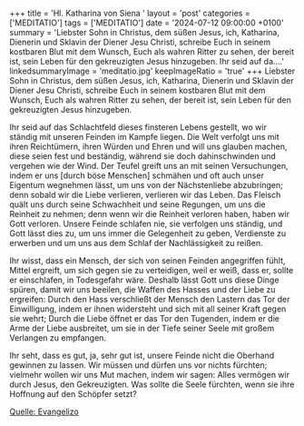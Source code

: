 +++
title = 'Hl. Katharina von Siena  '
layout = 'post'
categories = ['MEDITATIO']
tags = ['MEDITATIO']
date = '2024-07-12 09:00:00 +0100'
summary = 'Liebster Sohn in Christus, dem süßen Jesus, ich, Katharina, Dienerin und Sklavin der Diener Jesu Christi, schreibe Euch in seinem kostbaren Blut mit dem Wunsch, Euch als wahren Ritter zu sehen, der bereit ist, sein Leben für den gekreuzigten Jesus hinzugeben.   Ihr seid auf da....'
linkedsummaryImage = 'meditatio.jpg'
keepImageRatio = 'true'
+++
Liebster Sohn in Christus, dem süßen Jesus, ich, Katharina, Dienerin und Sklavin der Diener Jesu Christi, schreibe Euch in seinem kostbaren Blut mit dem Wunsch, Euch als wahren Ritter zu sehen, der bereit ist, sein Leben für den gekreuzigten Jesus hinzugeben.


Ihr seid auf das Schlachtfeld dieses finsteren Lebens gestellt, wo wir ständig mit unseren Feinden im Kampfe liegen.<!--more--> Die Welt verfolgt uns mit ihren Reichtümern, ihren Würden und Ehren und will uns glauben machen, diese seien fest und beständig, während sie doch dahinschwinden und vergehen wie der Wind. Der Teufel greift uns an mit seinen Versuchungen, indem er uns [durch böse Menschen] schmähen und oft auch unser Eigentum wegnehmen lässt, um uns von der Nächstenliebe abzubringen; denn sobald wir die Liebe verlieren, verlieren wir das Leben. Das Fleisch quält uns durch seine Schwachheit und seine Regungen, um uns die Reinheit zu nehmen; denn wenn wir die Reinheit verloren haben, haben wir Gott verloren. Unsere Feinde schlafen nie, sie verfolgen uns ständig, und Gott lässt dies zu, um uns immer die Gelegenheit zu geben, Verdienste zu erwerben und um uns aus dem Schlaf der Nachlässigkeit zu reißen.


Ihr wisst, dass ein Mensch, der sich von seinen Feinden angegriffen fühlt, Mittel ergreift, um sich gegen sie zu verteidigen, weil er weiß, dass er, sollte er einschlafen, in Todesgefahr wäre. Deshalb lässt Gott uns diese Dinge spüren, damit wir uns beeilen, die Waffen des Hasses und der Liebe zu ergreifen: Durch den Hass verschließt der Mensch den Lastern das Tor der Einwilligung, indem er ihnen widersteht und sich mit all seiner Kraft gegen sie wehrt; Durch die Liebe öffnet er das Tor den Tugenden, indem er die Arme der Liebe ausbreitet, um sie in der Tiefe seiner Seele mit großem Verlangen zu empfangen.


Ihr seht, dass es gut, ja, sehr gut ist, unsere Feinde nicht die Oberhand gewinnen zu lassen. Wir müssen und dürfen uns vor nichts fürchten; vielmehr wollen wir uns Mut machen, indem wir sagen: Alles vermögen wir durch Jesus, den Gekreuzigten. Was sollte die Seele fürchten, wenn sie ihre Hoffnung auf den Schöpfer setzt?
 


[Quelle: Evangelizo](https://evangeliumtagfuertag.org/DE/gospel)
